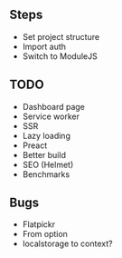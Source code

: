

## Steps

- Set project structure
- Import auth
- Switch to ModuleJS


## TODO

- Dashboard page
- Service worker
- SSR
- Lazy loading
- Preact
- Better build
- SEO (Helmet)
- Benchmarks


## Bugs

- Flatpickr
- From option
- localstorage to context?
